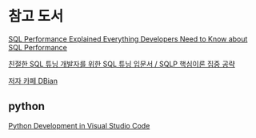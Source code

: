 # 참고 도서

[SQL Performance Explained Everything Developers Need to Know about SQL Performance](http://docshare01.docshare.tips/files/29375/293750304.pdf)


[친절한 SQL 튜닝 개발자를 위한 SQL 튜닝 입문서 / SQLP 핵심이론 집중 공략](http://www.yes24.com/Product/Goods/61254539?Acode=101)

[저자 카페 DBian](https://cafe.naver.com/dbian)

## python

[Python Development in Visual Studio Code](https://realpython.com/python-development-visual-studio-code/)
